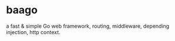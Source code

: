 # baago
a fast &amp; simple Go web framework, routing, middleware, depending injection, http context.
